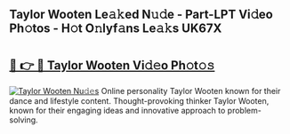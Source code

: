 ## Taylor Wooten Le𝚊𝚔ed N𝚞𝚍e - Part-LPT Vi𝚍eo Ph𝚘tos - H𝚘t O𝚗lyf𝚊ns Le𝚊𝚔s UK67X

# <h2><a href="http://hf5dwp.feru.top/?c=Taylor+Wooten">🔗 👉 🔴 Taylor Wooten Vi𝚍𝚎o Ph𝚘t𝚘𝚜</a></h2>

[![Taylor Wooten Nu𝚍𝚎s](https://i.imgur.com/0TWrTi3.gif)](http://hf5dwp.feru.top/?c=Taylor+Wooten)
Online personality Taylor Wooten known for their dance and lifestyle content. Thought-provoking thinker Taylor Wooten, known for their engaging ideas and innovative approach to problem-solving. 
